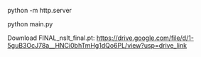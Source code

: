 python -m http.server 

python main.py

Download FINAL_nslt_final.pt: https://drive.google.com/file/d/1-5guB3OcJ78a__HNCi0bhTmHg1dQo6PL/view?usp=drive_link
